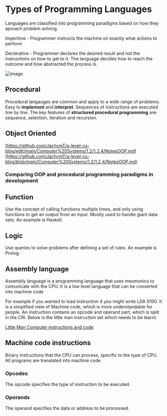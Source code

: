 #  Types of Programming Languages
Languages are classified into programming paradigms based on how they aproach problem solving.

Imperitive - Programmer instructs the machine on exactly what actions to perform

Declerative - Programmer declares the desired result and not the instructions on how to get to it. The language decides how to reach the outcome and how abstracted the process is.

![image](https://user-images.githubusercontent.com/72783315/170046543-a1b5265b-4337-46d0-b20c-918090fc1de3.png)

## Procedural
Procedural langauges are common and apply to a wide range of problems. Easy to **implement** and **interpret**. Sequences of instructions are executed line by line. The key features of **structured procedural programming** are: sequence, selection, iteration and recursion.

## Object Oriented
[https://github.com/JachymT/a-level-cs-blog/edit/main/Computer%20Systems/1.2/1.2.4/NotesOOP.md](https://github.com/JachymT/a-level-cs-blog/blob/main/Computer%20Systems/1.2/1.2.4/NotesOOP.md)

### Comparing OOP and procedural programming paradigms in development

## Function
Use the concept of calling functions multiple times, and only using functions to get an output from an input. Mostly used to handle giant data sets. An example is Haskell.

## Logic
Use queries to solve problems after defining a set of rules. An example is Prolog.

## Assembly language
Assembly language is a programming language that uses meumonics to comunicate with the CPU. It is a low level language that can be converted into machine code 

For example if you wanted to load instruction 4 you might write LDA 0100. It is a simplified view of Machine code, which is more understandable for people. An instruction contains an opcode and operand part, which is split in the CIR. Below is the little man instruction set which needs to be learnt.

[Little Man Computer instructions and code](https://github.com/JachymT/a-level-cs-blog/tree/main/Computer%20Systems/1.1/1.1.1/Little%20Man%20Computer)

## Machine code instructions
Binary instructions that the CPU can process, specific to the type of CPU. All programs are translated into machine code 

### Opcodes
The opcode specifies the type of instruction to be executed.

### Operands
The operand specifies the data or address to be processed.
